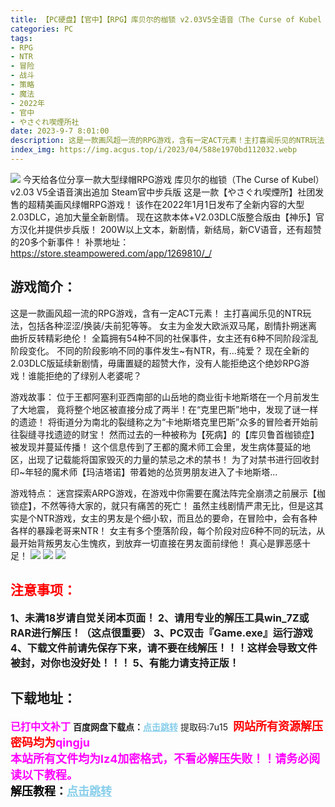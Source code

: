 ```yaml
---
title: 【PC硬盘】【官中】【RPG】库贝尔的枷锁 v2.03V5全语音（The Curse of Kubel v2.03）
categories: PC
tags:
- RPG
- NTR
- 冒险
- 战斗
- 策略
- 魔法
- 2022年
- 官中
- やさぐれ喫煙所社
date: 2023-9-7 8:01:00
description: 这是一款画风超一流的RPG游戏，含有一定ACT元素！主打喜闻乐见的NTR玩法，包括各种涩涩/换装/夫前犯等等。女主为金发大欧派双马尾，剧情扑朔迷离曲折反转精彩绝伦！全篇拥有54种不同的社保事件，女主还有6种不同阶段淫乱阶段变化。不同的阶段影响不同的事件发生~有NTR，有...纯爱？现在全新的2.03DLC版延续新剧情，毋庸置疑的超赞大作，没有人能拒绝这个绝妙RPG游戏！谁能拒绝的了绿别人老婆呢？
index_img: https://img.acgus.top/i/2023/04/588e1970bd112032.webp
---
```

![](https://img.acgus.top/i/2023/04/588e1970bd112032.webp)
今天给各位分享一款大型绿帽RPG游戏
库贝尔的枷锁（The Curse of Kubel）v2.03 V5全语音演出追加 Steam官中步兵版
这是一款【やさぐれ喫煙所】社团发售的超精美画风绿帽RPG游戏！
该作在2022年1月1日发布了全新内容的大型2.03DLC，追加大量全新剧情。
现在这款本体+V2.03DLC版整合版由【神乐】官方汉化并提供步兵版！
200W以上文本，新剧情，新结局，新CV语音，还有超赞的20多个新事件！
补票地址：https://store.steampowered.com/app/1269810/_/


## 游戏简介：
这是一款画风超一流的RPG游戏，含有一定ACT元素！
主打喜闻乐见的NTR玩法，包括各种涩涩/换装/夫前犯等等。
女主为金发大欧派双马尾，剧情扑朔迷离曲折反转精彩绝伦！
全篇拥有54种不同的社保事件，女主还有6种不同阶段淫乱阶段变化。
不同的阶段影响不同的事件发生~有NTR，有...纯爱？
现在全新的2.03DLC版延续新剧情，毋庸置疑的超赞大作，没有人能拒绝这个绝妙RPG游戏！谁能拒绝的了绿别人老婆呢？

游戏故事：
位于王都阿塞利亚西南部的山岳地的商业街卡地斯塔在一个月前发生了大地震，
竟将整个地区被直接分成了两半！在“克里巴斯”地中，发现了谜一样的遗迹！
将街道分为南北的裂缝称之为“卡地斯塔克里巴斯”众多的冒险者开始前往裂缝寻找遗迹的财宝！
然而过去的一种被称为【死病】的【库贝鲁首枷锁症】被发现并蔓延传播！
这个信息传到了王都的魔术师工会里，发生病体蔓延的地区，出现了记载能将国家毁灭的力量的禁忌之术的禁书！
为了对禁书进行回收封印~年轻的魔术师【玛洁塔诺】带着她的怂货男朋友进入了卡地斯塔...

游戏特点：
迷宫探索ARPG游戏，在游戏中你需要在魔法阵完全崩溃之前展示【枷锁症】，不然等待大家的，就只有痛苦的死亡！
虽然主线剧情严肃无比，但是这其实是个NTR游戏，女主的男友是个细小软，而且怂的要命，在冒险中，会有各种各样的暴躁老哥来NTR！
女主有多个堕落阶段，每个阶段对应6种不同的玩法，从最开始背叛男友心生愧疚，到放弃一切直接在男友面前绿他！ 真心是罪恶感十足！
![](https://img.acgus.top/i/2023/04/cd5df10c4d112044.webp)
![](https://img.acgus.top/i/2023/04/e7038efd10112039.webp)
![](https://img.acgus.top/i/2023/04/5eaf7f85c3112035.webp)




## <font color=#FF0000 >注意事项：</font>
<font size=3><b>1、未满18岁请自觉关闭本页面！
2、请用专业的解压工具win_7Z或RAR进行解压！（这点很重要）
3、PC双击『Game.exe』运行游戏
4、下载文件前请先保存下来，请不要在线解压！！！这样会导致文件被封，对你也没好处！！！
5、有能力请支持正版！</b></font>

## 下载地址：
<font color=#FF00FF size=3><b>已打中文补丁</b></font>
<b>百度网盘下载点：</b><a href="https://pan.baidu.com/s/1U4oNUM6InhXOgtRYKaFRMQ?pwd=7u15" style="color: #87CEEB;"><b>点击跳转</b></a> 提取码:7u15
<a style="padding: 0" href="https://post.qingju.org/AD/"><img style="max-width:100%" src="https://img.acgus.top/i/2024/07/478f689b8021d8d499ab43d21acf137a.gif" alt=""></a>
<b><font color=#FF0000 size=4>网站所有资源解压密码均为</b></font><b><font color=#FF00FF size=4>qingju</font><font color=#FF0000 ></font></b><br><b><font color=#FF00FF size=4>本站所有文件均为lz4加密格式，不看必解压失败！！请务必阅读以下教程。</b></font><br><b><font color=#000 size=4>解压教程：</b><a href="https://post.qingju.org/tutorial/000/" style="color: #87CEEB;"><b>点击跳转</b></a>